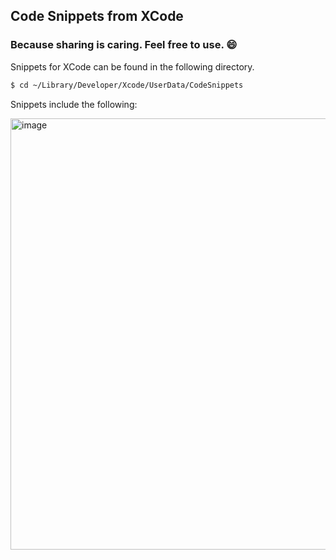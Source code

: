 ## Code Snippets from XCode

### Because sharing is caring. Feel free to use. :smile:

Snippets for XCode can be found in the following directory.

```bash
$ cd ~/Library/Developer/Xcode/UserData/CodeSnippets
```

Snippets include the following:

<img width="690" alt="image" src="https://user-images.githubusercontent.com/33048490/181497026-ec765c8d-b1f3-451f-997f-cf773d5ca6d4.png">
